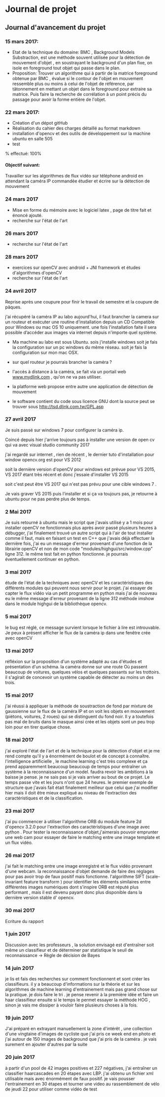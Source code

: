 
# Journal de projet


## Journal d'avancement du projet
### 15 mars 2017:
- Etat de la technique du domaine: 
BMC , Background Models Substraction, est une méthode souvent utilisée pour la détection de mouvement d'objet , en soustrayant le background d'un plan fixe, on isole en foreground tout objet qui passe dans le plan.   
- Proposition: 
Trouver un algorithme qui à partir de la matrice foreground obtenue par BMC , évalue si le contour de l'objet en mouvement ressemble plus ou moins à celui de l'objet de référence, par tâtonnement en mettant un objet dans le foreground pour extraire sa matrice. Puis faire la recherche de corrélation à un point précis du passage pour avoir la forme entière de l'objet.

### 22 mars 2017:
- Création d'un dépot gitHub 
- Réalisation du cahier des charges détaillé au format markdown
- installation d'opencv et des outils de développement sur la machine ubuntu en salle 505
- test 

% effectué:
100%
#### Objectif suivant:

Travailler sur les algorithmes de flux vidéo sur téléphone android en attendant la caméra IP commandée 
étudier et écrire sur la détection de mouvement 
### 24 mars 2017
- Mise en forme du mémoire avec le logiciel latex , page de titre fait et énoncé ajouté.
- recherche sur l'état de l'art
### 26 mars 2017
- recherche sur l'état de l'art 
### 28 mars 2017
- exercices sur openCV avec android + JNI framework et études d'algorithmes d'openCV
- recherche sur l'état de l'art 
### 24 avril 2017
Reprise après une coupure pour finir le travail de semestre et la coupure de pâques. 

j'ai récupéré la caméra IP au labo aujourd'hui, il faut brancher la camera sur un routeur et exécuter une routine d'installation depuis un CD Compatible pour Windows ou mac OS 10 uniquement.  une fois l'installation faite il sera possible d’accéder aux images via internet depuis n'importe quel système.

- Ma machine au labo est sous Ubuntu. sois j'installe windows soit je fais la configuration sur un pc windows du même réseau. soit je fais la configuration sur mon mac OSX.

- sur quel routeur je pourrais brancher la caméra ?

- l'accès à distance à la caméra, se fait via un portail web www.mydlink.com , qu'on ne va pas utiliser.

- la platforme web propose entre autre une application de détection de mouvement 

- le software contient du code sous licence GNU dont la source peut se trouver sous 
http://tsd.dlink.com.tw/GPL.asp

### 27 avril 2017
Je suis passé sur windows 7 pour configurer la caméra ip.

Coincé depuis hier j'arrive toujours pas à installer une version de open cv qui va avec visual studio community 2017

j'ai regardé sur internet , rien de récent , le dernier tuto d'installation pour window opencv.org est pour VS 2012

soit la dernière version  d'openCV pour windows est prévue pour VS 2015, VS 2017 étant très récent et donc j'essaie d'installer VS 2015

soit c'est peut être VS 2017 qui n'est pas prévu pour une cible windows 7 .

Je vais graver VS 2015 puis l'installer et si ça va toujours pas, je retourne à ubuntu pour ne pas perdre plus de temps.

### 2 Mai 2017

Je suis retourné à ubuntu mais le script que j'avais utilisé y a 1 mois pour installer openCV ne fonctionnais plus après avoir passé plusieurs heures à débugger, j'ai finalement trouvé un autre script qui à l'air de tout installer comme il faut, mais en faisant un test en C++ que j'avais déjà effectuer la dernière fois, j'ai eu un message d'erreur provenant d'une fonction de la librairie openCV et non de mon code "modules/highgui/src/window.cpp" ligne 312.
le même test fait en python fonctionne. je pourrais éventuellement continuer en python.

### 3 mai 2017

étude de l'état de la techniques avec openCV et les caractéristiques des différents modules qui peuvent nous servir pour le projet. 
j'ai essayer de capter le flux vidéo via un petit programme en python mais j'ai de nouveau eu le même message d'erreur provenant de la ligne 312 méthode imshow dans le module highgui de la bibliothèque opencv.

### 5 mai 2017

le bug est réglé, ce message survient lorsque le fichier à lire est introuvable.
Je peux à présent afficher le flux de la caméra ip dans une fenêtre crée avec openCV

### 13 mai 2017

réfléxion sur la proposition d'un système adapté au cas d'études et présentation d'un schéma. la caméra donne sur une route Où passent beaucoup de voitures, quelques vélos et quelques passants sur les trottoirs. il s'agirait de concevoir un système capable de détecter au moins un des trois.

### 15 mai 2017

j'ai réussi à appliquer la méthode de soustraction de fond par mixture de gaussienne sur le flux de la caméra IP et on voit les objets en mouvement (piétons, voitures, 2 roues) qui se distinguent du fond noir. Il y a toutefois pas mal de bruits dans le masque ainsi crée et les objets sont un peu trop loin pour en tirer quelque chose. 

### 18 mai 2017

j'ai exploré l'état de l'art et de la technique pour la détection d'objet et je me rend compte qu'il y a énormément de boulot et de concept à connaître. l'intelligence artificielle , le machine learning c'est très complexe et ça prend apparemment beaucoup beaucoup  de temps pour entraîner un  système à la reconnaissance d'un model. faudra revoir les ambitions à la baisse je pense. je ne sais pas si je vais arriver au bout de ce projet. Le temps passe vite et les jours n'ont que 24 heures.
le premier exemple de structure que j'avais fait était finalement meilleur que celui que j'ai modifier hier mais il doit être  mieux expliqué au niveau de l'extraction des caractéristiques et de la classification.

### 23 mai 2017

j'ai pu commencer à utiliser l'algorithme ORB du module feature 2d d'opencv 3.2.0  pour l'extraction des caractéristiques d'une image avec python .
Pour tester la reconnaissance d'objet,j'aimerais pouvoir emprunter une web cam pour essayer de faire le matching entre une image template et un flux vidéo.

### 26 mai 2017

j'ai fait le matching entre une image enregistré et le flux vidéo provenant d'une webcam. la reconnaissance d'objet demande de faire des réglages pour pas avoir trop de faux positif mais fonctionne. l'algorithme SIFT (scale-invariant feature transform ) pour identifier les éléments similaires entre différentes images numériques dont s'inspire ORB est réputé plus performant , mais il est devenu payant donc plus disponible dans la dernière version stable d' opencv.   

### 30 mai 2017

Ecriture du rapport 

### 1 juin 2017

Discussion avec les professeurs , la solution envisagé est d'entraîner soit même un classifieur et de déterminer par statistique le seuil de reconnaissance -> Règle de décision de Bayes  
### 14 juin 2017

je lis et fais des recherches sur comment fonctionnent et sont créer les classifieurs. il y a beaucoup d'informations sur la théorie et sur les algorithmes de machine learning d'entrainement mais pas grand chose sur la pratique. je dois faire le tri . je pense revenir à la première idée et faire un haar classifieur ensuite si le temps le permet essayer la méthode HOG , sinon je vais me dissiper à vouloir faire plusieurs choses à la fois.  
### 19 juin 2017

J'ai préparé en extrayant manuellement la zone d'intérêt , une collection d'une vingtaine d'images de cycliste que j'ai pris ce week end en photo
et j'ai autour de 150 images de background que j'ai pris de la caméra . je vais surement en ajouter d'autres par la suite 
### 20 juin 2017

  à partir d'un pool de 42 images positives et 227 négatives, j'ai entraîner un classifier haarcascades en 20 étapes  avec LBP. 
 j'ai obtenu un fichier xml utilisable mais avec énormément de faux positif.
 je vais pousser l'entrainement en 30 étapes et tourner une video au rassemblement de vélo de jeudi 22 pour utiliser comme vidéo de test 
